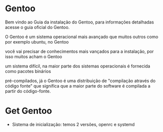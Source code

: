 # Gentoo

Bem vindo ao Guia da instalação do Gentoo, para informações detalhadas acesse o guia oficial do Gentoo.

O Gentoo é um sistema operacional mais avançado que muitos outros como por exemplo ubuntu, no Gentoo

você vai precisar de conhecimentos mais vançados para a instalação, por isso muitos acham o Gentoo

um sistema difícil, na maior parte dos sistemas operacionais é fornecida como pacotes binários

pré-compilados, já o Gentoo é uma distribuição de "compilação através do código fonte" que significa que a maior parte do software é compilada a partir do código-fonte.



# Get Gentoo

* Sistema de inicialização: temos 2 versões, openrc e systemd
